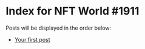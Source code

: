 # Index for NFT World #1911
Posts will be displayed in the order below:

- [Your first post](./001-first.md)

